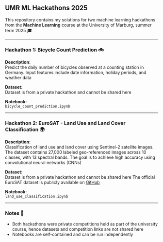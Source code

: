 ## UMR ML Hackathons 2025

This repository contains my solutions for two machine learning hackathons from the **Machine Learning** course at the University of Marburg, summer term 2025 🎓

---

### Hackathon 1: Bicycle Count Prediction 🚲

**Description:**  
Predict the daily number of bicycles observed at a counting station in Germany. Input features include date information, holiday periods, and weather data 

**Dataset:**  
Dataset is from a private hackathon and cannot be shared here

**Notebook:**  
`bicycle_count_prediction.ipynb`

---

### Hackathon 2: EuroSAT - Land Use and Land Cover Classification 🌍

**Description:**  
Classification of land use and land cover using Sentinel-2 satellite images. The dataset contains 27,000 labeled geo-referenced images across 10 classes, with 13 spectral bands. The goal is to achieve high accuracy using convolutional neural networks (CNNs) 

**Dataset:**  
Dataset is from a private hackathon and cannot be shared here
The official EuroSAT dataset is publicly available on [GitHub](https://github.com/phelber/eurosat)

**Notebook:**  
`land_use_classification.ipynb`

---

### Notes 📝

- Both hackathons were private competitions held as part of the university course, hence datasets and competition links are not shared here  
- Notebooks are self-contained and can be run independently
